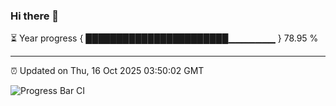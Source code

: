 ### Hi there 👋

⏳ Year progress { ███████████████████████▁▁▁▁▁▁▁ } 78.95 %

---

⏰ Updated on Thu, 16 Oct 2025 03:50:02 GMT

![Progress Bar CI](https://github.com/IshwaranRudhara/GIT-ACTION/workflows/Progress%20Bar%20CI/badge.svg)
